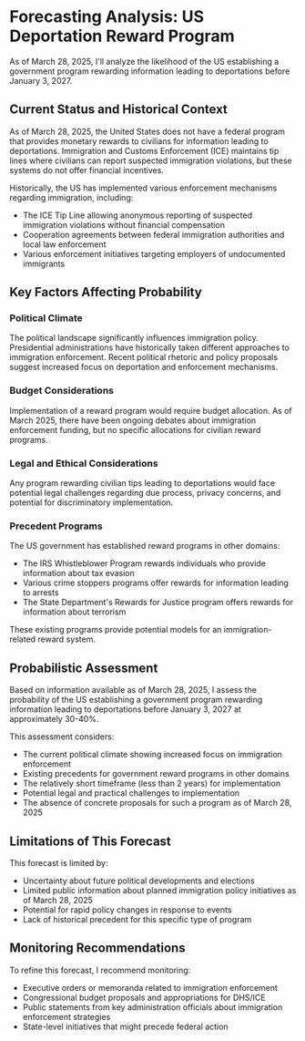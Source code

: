 # Forecasting Analysis: US Deportation Reward Program

As of March 28, 2025, I'll analyze the likelihood of the US establishing a government program rewarding information leading to deportations before January 3, 2027.

## Current Status and Historical Context

As of March 28, 2025, the United States does not have a federal program that provides monetary rewards to civilians for information leading to deportations. Immigration and Customs Enforcement (ICE) maintains tip lines where civilians can report suspected immigration violations, but these systems do not offer financial incentives.

Historically, the US has implemented various enforcement mechanisms regarding immigration, including:

- The ICE Tip Line allowing anonymous reporting of suspected immigration violations without financial compensation
- Cooperation agreements between federal immigration authorities and local law enforcement
- Various enforcement initiatives targeting employers of undocumented immigrants

## Key Factors Affecting Probability

### Political Climate

The political landscape significantly influences immigration policy. Presidential administrations have historically taken different approaches to immigration enforcement. Recent political rhetoric and policy proposals suggest increased focus on deportation and enforcement mechanisms.

### Budget Considerations

Implementation of a reward program would require budget allocation. As of March 2025, there have been ongoing debates about immigration enforcement funding, but no specific allocations for civilian reward programs.

### Legal and Ethical Considerations

Any program rewarding civilian tips leading to deportations would face potential legal challenges regarding due process, privacy concerns, and potential for discriminatory implementation.

### Precedent Programs

The US government has established reward programs in other domains:

- The IRS Whistleblower Program rewards individuals who provide information about tax evasion
- Various crime stoppers programs offer rewards for information leading to arrests
- The State Department's Rewards for Justice program offers rewards for information about terrorism

These existing programs provide potential models for an immigration-related reward system.

## Probabilistic Assessment

Based on information available as of March 28, 2025, I assess the probability of the US establishing a government program rewarding information leading to deportations before January 3, 2027 at approximately 30-40%.

This assessment considers:

- The current political climate showing increased focus on immigration enforcement
- Existing precedents for government reward programs in other domains
- The relatively short timeframe (less than 2 years) for implementation
- Potential legal and practical challenges to implementation
- The absence of concrete proposals for such a program as of March 28, 2025

## Limitations of This Forecast

This forecast is limited by:

- Uncertainty about future political developments and elections
- Limited public information about planned immigration policy initiatives as of March 28, 2025
- Potential for rapid policy changes in response to events
- Lack of historical precedent for this specific type of program

## Monitoring Recommendations

To refine this forecast, I recommend monitoring:

- Executive orders or memoranda related to immigration enforcement
- Congressional budget proposals and appropriations for DHS/ICE
- Public statements from key administration officials about immigration enforcement strategies
- State-level initiatives that might precede federal action